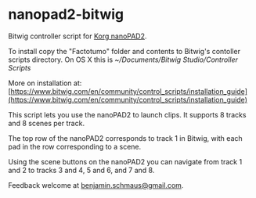 # nanopad2-bitwig
Bitwig controller script for [Korg nanoPAD2](http://www.korg.com/us/products/controllers/nanopad2/).

To install copy the "Factotumo" folder and contents to Bitwig's contoller
scripts directory.  On OS X this is *~/Documents/Bitwig Studio/Controller Scripts*

More on installation at: [https://www.bitwig.com/en/community/control_scripts/installation_guide](https://www.bitwig.com/en/community/control_scripts/installation_guide)

This script lets you use the nanoPAD2 to launch clips.  It supports 8 tracks
and 8 scenes per track.

The top row of the nanoPAD2 corresponds to track 1 in Bitwig, with each
pad in the row corresponding to a scene.

Using the scene buttons on the nanoPAD2 you can navigate from track 1 and 2
to tracks 3 and 4, 5 and 6, and 7 and 8.

Feedback welcome at benjamin.schmaus@gmail.com.
